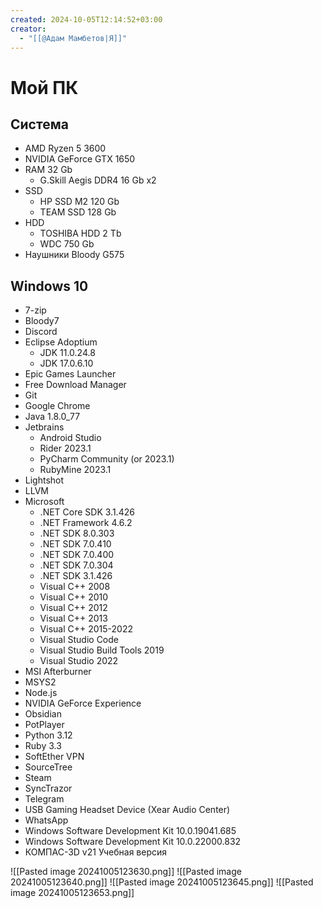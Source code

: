 ```yaml
---
created: 2024-10-05T12:14:52+03:00
creator:
  - "[[@Адам Мамбетов|Я]]"
---
```


# Мой ПК

## Система

 - AMD Ryzen 5 3600
 - NVIDIA GeForce GTX 1650
 - RAM 32 Gb
	 - G.Skill Aegis DDR4 16 Gb x2
 - SSD
	 - HP SSD M2 120 Gb
	 - TEAM SSD 128 Gb
 - HDD
	 - TOSHIBA HDD 2 Tb
	 - WDC 750 Gb
 - Наушники Bloody G575


## Windows 10

 - 7-zip
 - Bloody7
 - Discord
 - Eclipse Adoptium
	 - JDK 11.0.24.8
	 - JDK 17.0.6.10
 - Epic Games Launcher
 - Free Download Manager
 - Git
 - Google Chrome
 - Java 1.8.0_77
 - Jetbrains
	 - Android Studio
	 - Rider 2023.1
	 - PyCharm Community (or 2023.1)
	 - RubyMine 2023.1
 - Lightshot
 - LLVM
 - Microsoft
	 - .NET Core SDK 3.1.426
	 - .NET Framework 4.6.2
	 - .NET SDK 8.0.303
	 - .NET SDK 7.0.410
	 - .NET SDK 7.0.400
	 - .NET SDK 7.0.304
	 - .NET SDK 3.1.426
	 - Visual C++ 2008
	 - Visual C++ 2010
	 - Visual C++ 2012
	 - Visual C++ 2013
	 - Visual C++ 2015-2022
	 - Visual Studio Code
	 - Visual Studio Build Tools 2019
	 - Visual Studio 2022
 - MSI Afterburner
 - MSYS2
 - Node.js
 - NVIDIA GeForce Experience
 - Obsidian
 - PotPlayer
 - Python 3.12
 - Ruby 3.3
 - SoftEther VPN
 - SourceTree
 - Steam
 - SyncTrazor
 - Telegram
 - USB Gaming Headset Device (Xear Audio Center)
 - WhatsApp
 - Windows Software Development Kit 10.0.19041.685
 - Windows Software Development Kit 10.0.22000.832
 - КОМПАС-3D v21 Учебная версия

![[Pasted image 20241005123630.png]]
![[Pasted image 20241005123640.png]]
![[Pasted image 20241005123645.png]]
![[Pasted image 20241005123653.png]]
